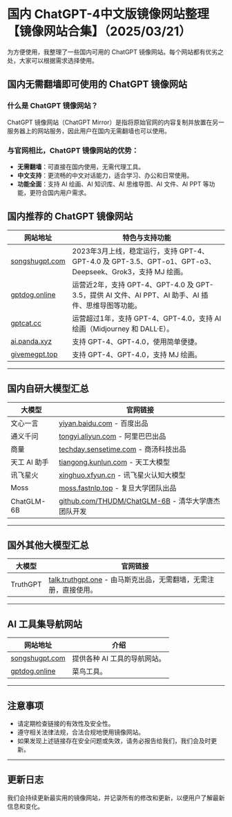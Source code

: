 # 国内 ChatGPT-4中文版镜像网站整理【镜像网站合集】（2025/03/21）

为方便使用，我整理了一些国内可用的 ChatGPT 镜像网站。每个网站都有优劣之处，大家可以根据需求选择使用。

## 国内无需翻墙即可使用的 ChatGPT 镜像网站

### 什么是 ChatGPT 镜像网站？
ChatGPT 镜像网站（ChatGPT Mirror）是指将原始官网的内容复制并放置在另一服务器上的网站服务，因此用户在国内无需翻墙也可以使用。

### 与官网相比，ChatGPT 镜像网站的优势：
- **无需翻墙**：可直接在国内使用，无需代理工具。
- **中文支持**：更流畅的中文对话能力，适合学习、办公和日常使用。
- **功能全面**：支持 AI 绘画、AI 知识库、AI 思维导图、AI 文件、AI PPT 等功能，更符合国内用户需求。

## 国内推荐的 ChatGPT 镜像网站

| 网站地址 | 特色与支持功能 |
|----------|------------------------------------------------|
| [songshugpt.com](https://songshugpt.com/) | 2023年3月上线，稳定运行，支持 GPT-4、GPT-4.0 及 GPT-3.5、GPT-o1、GPT-o3、Deepseek、Grok3，支持 MJ 绘画。 |
| [gptdog.online](https://gptdog.online) | 运营近2年，支持 GPT-4、GPT-4.0 及 GPT-3.5，提供 AI 文件、AI PPT、AI 助手、AI 插件、思维导图等功能。 |
| [gptcat.cc](https://gptcat.cc/) | 运营超过1年，支持 GPT-4、GPT-4.0，支持 AI 绘画（Midjourney 和 DALL·E）。 |
| [ai.panda.xyz](https://ai.panda.xyz) | 支持 GPT-4、GPT-4.0，使用简单便捷。 |
| [givemegpt.top](https://givemegpt.top) | 支持 GPT-4、GPT-4.0，支持 MJ 绘画。 |

---

## 国内自研大模型汇总

| 大模型 | 官网链接 |
|--------|------------------------------------------------|
| 文心一言 | [yiyan.baidu.com](https://yiyan.baidu.com/) - 百度出品 |
| 通义千问 | [tongyi.aliyun.com](https://tongyi.aliyun.com/) - 阿里巴巴出品 |
| 商量 | [techday.sensetime.com](https://techday.sensetime.com/) - 商汤科技出品 |
| 天工 AI 助手 | [tiangong.kunlun.com](https://tiangong.kunlun.com/) - 天工大模型 |
| 讯飞星火 | [xinghuo.xfyun.cn](https://xinghuo.xfyun.cn/) - 讯飞星火认知大模型 |
| Moss | [moss.fastnlp.top](https://moss.fastnlp.top/) - 复旦大学团队出品 |
| ChatGLM-6B | [github.com/THUDM/ChatGLM-6B](https://github.com/THUDM/ChatGLM-6B) - 清华大学唐杰团队开发 |

---

## 国外其他大模型汇总

| 大模型 | 官网链接 |
|--------|------------------------------------------------|
| TruthGPT | [talk.truthgpt.one](https://talk.truthgpt.one/) - 由马斯克出品，无需翻墙，无需注册，直接使用。 |

---

## AI 工具集导航网站

| 网站地址 | 介绍 |
|----------|------------------------------------------------|
| [songshugpt.com](https://songshugpt.com/) | 提供各种 AI 工具的导航网站。 |
| [gptdog.online](https://gptdog.online) | 菜鸟工具。 |

---

## 注意事项
- 请定期检查链接的有效性及安全性。
- 遵守相关法律法规，合法合规地使用镜像网站。
- 如果发现上述链接存在安全问题或失效，请务必报告给我们，我们会及时更新。

---

## 更新日志
我们会持续更新最实用的镜像网站，并记录所有的修改和更新，以便用户了解最新信息和变化。
